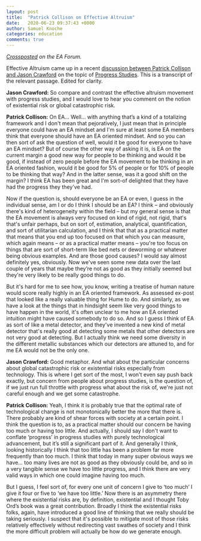 ```yaml
---
layout: post
title:  "Patrick Collison on Effective Altruism"
date:   2020-06-23 09:37:43 +0000
author: Samuel Knoche
categories: education
comments: true
---
```


*[Crossposted](https://forum.effectivealtruism.org/posts/xBBXf7KXZCKHYBxeZ/patrick-collison-on-effective-altruism) on the EA Forum.*

Effective Altruism came up in a recent [discussion between Patrick Collison and Jason Crawford](https://youtu.be/8rxS6kj5Zt0?t=1785) on the topic of [Progress Studies](https://www.theatlantic.com/science/archive/2019/07/we-need-new-science-progress/594946/). This is a transcript of the relevant passage. Edited for clarity.

**Jason Crawford:** So compare and contrast the effective altruism movement with progress studies, and I would love to hear you comment on the notion of existential risk or global catastrophic risk.

**Patrick Collison:** On EA... Well… with anything that’s a kind of a totalizing framework and I don't mean that pejoratively, I just mean that in principle everyone could have an EA mindset and I'm sure at least some EA members think that everyone should have an EA oriented mindset. And so you can then sort of ask the question of well, would it be good for everyone to have an EA mindset? But of course the other way of asking it is, is EA on the current margin a good new way for people to be thinking and would it be good, if instead of zero people before the EA movement to be thinking in an EA oriented fashion, would it be good for 5% of people or for 10% of people to be thinking that way? And in the latter sense, was it a good shift on the margin? I think EA has been great and I'm sort-of delighted that they have had the progress they they've had.

Now if the question is, should everyone be an EA or even, I guess in the individual sense, am I or do I think I should be an EA? I think – and obviously there's kind of heterogeneity within the field – but my general sense is that the EA movement is always very focused on kind of rigid, not rigid, that's that's unfair perhaps, but on sort of, estimation, analytical, quantification, and sort of utilitarian calculation, and I think that that as a practical matter that means that you end up too focused on that which you can measure, which again means – or as a practical matter means – you're too focus on things that are sort of short-term like bed nets or deworming or whatever being obvious examples. And are those good causes? I would say almost definitely yes, obviously. Now we've seen some new data over the last couple of years that maybe they’re not as good as they initially seemed but they're very likely to be really good things to do.

But it's hard for me to see how, you know, writing a treatise of human nature would score really highly in an EA oriented framework. As assessed ex-post that looked like a really valuable thing for Hume to do. And similarly, as we have a look at the things that in hindsight seem like very good things to have happen in the world, it's often unclear to me how an EA oriented intuition might have caused somebody to do so. And so I guess I think of EA as sort of like a metal detector, and they've invented a new kind of metal detector that's really good at detecting some metals that other detectors are not very good at detecting. But I actually think we need some diversity in the different metallic substances which our detectors are attuned to, and for me EA would not be the only one.

**Jason Crawford:** Good metaphor. And what about the particular concerns about global catastrophic risk or existential risks especially from technology. This is where I get sort of the most, I won't even say push back exactly, but concern from people about progress studies, is the question of, if we just run full throttle with progress what about the risk of, we're just not careful enough and we get some catastrophe.

**Patrick Collison:** Yeah, I think it is probably true that the optimal rate of technological change is not monotonically better the more that there is. There probably are kind of shear forces with society at a certain point. I think the question is to, as a practical matter should our concern be having too much or having too little. And actually, I should say I don't want to conflate ‘progress’ in progress studies with purely technological advancement, but it’s still a significant part of it. And generally I think, looking historically I think that too little has been a problem far more frequently than too much. I think that today in many super obvious ways we have... too many lives are not as good as they obviously could be, and so in a very tangible sense we have too little progress, and I think there are very valid ways in which one could imagine having too much.

But I guess, I feel sort of, for every one unit of concern I give to ‘too much’ I give it four or five to ‘we have too little.’ Now there is an asymmetry there where the existential risks are, by definition, existential and I thought Toby Ord’s book was a great contribution. Broadly I think the existential risks folks, again, have introduced a good line of thinking that we really should be taking seriously. I suspect that it's possible to mitigate most of those risks relatively effectively without redirecting vast swathes of society and I think the more difficult problem will actually be how do we generate enough.

